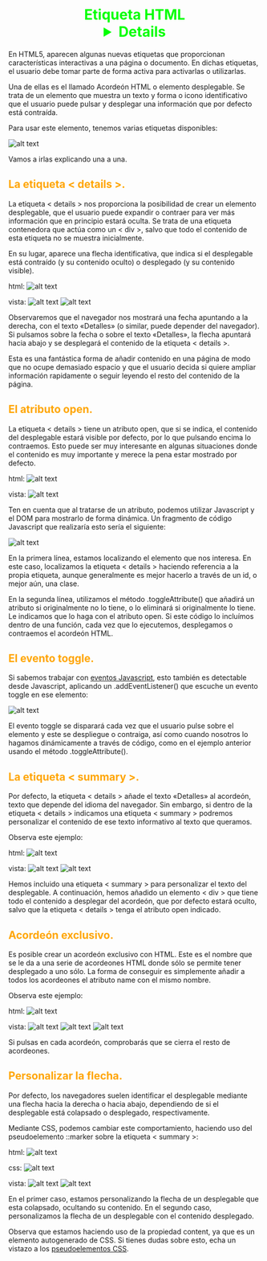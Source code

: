 # <span style="color:lime"><center>Etiqueta HTML <details>.</center></span>

En HTML5, aparecen algunas nuevas etiquetas que proporcionan características interactivas a una página o documento. En dichas etiquetas, el usuario debe tomar parte de forma activa para activarlas o utilizarlas.

Una de ellas es el llamado Acordeón HTML o elemento desplegable. Se trata de un elemento que muestra un texto y forma o icono identificativo que el usuario puede pulsar y desplegar una información que por defecto está contraída.

Para usar este elemento, tenemos varias etiquetas disponibles:

![alt text](./imagenes-etiqueta-html-details/image.png)

Vamos a irlas explicando una a una.

## <span style="color:orange">La etiqueta < details >.</span>
La etiqueta < details > nos proporciona la posibilidad de crear un elemento desplegable, que el usuario puede expandir o contraer para ver más información que en principio estará oculta. Se trata de una etiqueta contenedora que actúa como un < div >, salvo que todo el contenido de esta etiqueta no se muestra inicialmente.

En su lugar, aparece una flecha identificativa, que indica si el desplegable está contraído (y su contenido oculto) o desplegado (y su contenido visible).

html:
![alt text](./imagenes-etiqueta-html-details/image-1.png)

vista:
![alt text](./imagenes-etiqueta-html-details/image-2.png)
![alt text](./imagenes-etiqueta-html-details/image-3.png)

Observaremos que el navegador nos mostrará una fecha apuntando a la derecha, con el texto «Detalles» (o similar, puede depender del navegador). Si pulsamos sobre la fecha o sobre el texto «Detalles», la flecha apuntará hacia abajo y se desplegará el contenido de la etiqueta < details >.

Esta es una fantástica forma de añadir contenido en una página de modo que no ocupe demasiado espacio y que el usuario decida si quiere ampliar información rapidamente o seguir leyendo el resto del contenido de la página.

## <span style="color:orange">El atributo open.</span>
La etiqueta < details > tiene un atributo open, que si se indica, el contenido del desplegable estará visible por defecto, por lo que pulsando encima lo contraemos. Esto puede ser muy interesante en algunas situaciones donde el contenido es muy importante y merece la pena estar mostrado por defecto.

html:
![alt text](./imagenes-etiqueta-html-details/image-4.png)

vista:
![alt text](./imagenes-etiqueta-html-details/image-5.png)

Ten en cuenta que al tratarse de un atributo, podemos utilizar Javascript y el DOM para mostrarlo de forma dinámica. Un fragmento de código Javascript que realizaría esto sería el siguiente:

![alt text](./imagenes-etiqueta-html-details/image-6.png)

En la primera línea, estamos localizando el elemento que nos interesa. En este caso, localizamos la etiqueta < details > haciendo referencia a la propia etiqueta, aunque generalmente es mejor hacerlo a través de un id, o mejor aún, una clase.

En la segunda línea, utilizamos el método .toggleAttribute() que añadirá un atributo si originalmente no lo tiene, o lo eliminará si originalmente lo tiene. Le indicamos que lo haga con el atributo open. Si este código lo incluímos dentro de una función, cada vez que lo ejecutemos, desplegamos o contraemos el acordeón HTML.

## <span style="color:orange">El evento toggle.</span>
Si sabemos trabajar con [eventos Javascript](https://lenguajejs.com/javascript/eventos/que-son-eventos/), esto también es detectable desde Javascript, aplicando un .addEventListener() que escuche un evento toggle en ese elemento:

![alt text](./imagenes-etiqueta-html-details/image-7.png)

El evento toggle se disparará cada vez que el usuario pulse sobre el elemento y este se despliegue o contraiga, así como cuando nosotros lo hagamos dinámicamente a través de código, como en el ejemplo anterior usando el método .toggleAttribute().

## <span style="color:orange">La etiqueta < summary >.</span>
Por defecto, la etiqueta < details > añade el texto «Detalles» al acordeón, texto que depende del idioma del navegador. Sin embargo, si dentro de la etiqueta < details > indicamos una etiqueta < summary > podremos personalizar el contenido de ese texto informativo al texto que queramos.

Observa este ejemplo:

html:
![alt text](./imagenes-etiqueta-html-details/image-8.png)

vista:
![alt text](./imagenes-etiqueta-html-details/image-9.png)
![alt text](./imagenes-etiqueta-html-details/image-10.png)

Hemos incluido una etiqueta < summary > para personalizar el texto del desplegable. A continuación, hemos añadido un elemento < div > que tiene todo el contenido a desplegar del acordeón, que por defecto estará oculto, salvo que la etiqueta < details > tenga el atributo open indicado.

## <span style="color:orange">Acordeón exclusivo.</span>
Es posible crear un acordeón exclusivo con HTML. Este es el nombre que se le da a una serie de acordeones HTML donde sólo se permite tener desplegado a uno sólo. La forma de conseguir es simplemente añadir a todos los acordeones el atributo name con el mismo nombre.

Observa este ejemplo:

html:
![alt text](./imagenes-etiqueta-html-details/image-11.png)

vista:
![alt text](./imagenes-etiqueta-html-details/image-12.png)
![alt text](./imagenes-etiqueta-html-details/image-13.png)
![alt text](./imagenes-etiqueta-html-details/image-14.png)

Si pulsas en cada acordeón, comprobarás que se cierra el resto de acordeones.

## <span style="color:orange">Personalizar la flecha.</span>
Por defecto, los navegadores suelen identificar el desplegable mediante una flecha hacia la derecha o hacia abajo, dependiendo de si el desplegable está colapsado o desplegado, respectivamente.

Mediante CSS, podemos cambiar este comportamiento, haciendo uso del pseudoelemento ::marker sobre la etiqueta < summary >:

html:
![alt text](./imagenes-etiqueta-html-details/image-15.png)

css:
![alt text](./imagenes-etiqueta-html-details/image-16.png)

vista:
![alt text](./imagenes-etiqueta-html-details/image-17.png)
![alt text](./imagenes-etiqueta-html-details/image-18.png)

En el primer caso, estamos personalizando la flecha de un desplegable que esta colapsado, ocultando su contenido. En el segundo caso, personalizamos la flecha de un desplegable con el contenido desplegado.

Observa que estamos haciendo uso de la propiedad content, ya que es un elemento autogenerado de CSS. Si tienes dudas sobre esto, echa un vistazo a los [pseudoelementos CSS](https://lenguajecss.com/css/pseudoelementos/que-son/).

